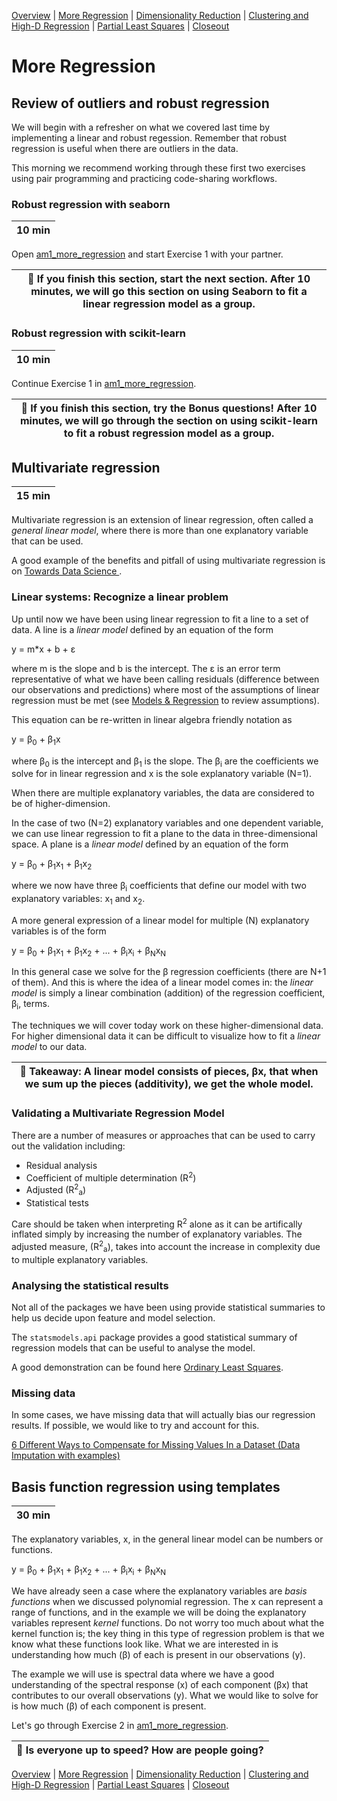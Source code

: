 [Overview](./00_overview.md) |
[More Regression](./01_regression.md) |
[Dimensionality Reduction](./02_dimreduction.md) |
[Clustering and High-D Regression](./03_clusteringAndHigherD.md) |
[Partial Least Squares](./04_PLS.md)  |
[Closeout](./05_closeout.md)

# More Regression

## Review of outliers and robust regression

We will begin with a refresher on what we covered last time by implementing a linear and robust regession. Remember that robust regression is useful when there are outliers in the data.

This morning we recommend working through these first two exercises using pair programming and practicing code-sharing workflows.

### Robust regression with seaborn

| 10 min |
| ------ |

Open [am1_more_regression](../notebooks/am1_more_regression.ipynb) and start Exercise 1 with your partner. 

| :triangular_flag_on_post: If you finish this section, start the next section. After 10 minutes, we will go this section on using Seaborn to fit a linear regression model as a group.|
| ------------------------------------------------------------ |


### Robust regression with scikit-learn

| 10 min |
| ------ |

Continue Exercise 1 in [am1_more_regression](../notebooks/am1_more_regression.ipynb).

| :triangular_flag_on_post: If you finish this section, try the Bonus questions! After 10 minutes, we will go through the section on using scikit-learn to fit a robust regression model as a group. |
| ------------------------------------------------------------ |



## Multivariate regression

| 15 min |
| ------ |

Multivariate regression is an extension of linear regression, often called a *general linear model*, where there is more than one explanatory variable that can be used.

A good example of the benefits and pitfall of using multivariate regression is on [Towards Data Science ](https://towardsdatascience.com/data-science-simplified-part-5-multivariate-regression-models-7684b0489015).

### Linear systems: Recognize a linear problem

Up until now we have been using linear regression to fit a line to a set of data. A line is a *linear model* defined by an equation of the form

y = m*x + b + &epsilon;

where m is the slope and b is the intercept. The &epsilon; is an error term representative of what we have been calling residuals (difference between our observations and predictions) where most of the assumptions of linear regression must be met (see [Models & Regression](../../05-simple-predictions/program/01_modelsregression.md) to review assumptions).


This equation can be re-written in linear algebra friendly notation as

y = &beta;<sub>0</sub> + &beta;<sub>1</sub>x

where &beta;<sub>0</sub>  is the intercept and &beta;<sub>1</sub> is the slope. The &beta;<sub>i</sub> are the coefficients we solve for in linear regression and x is the sole explanatory variable (N=1).
 
 When there are multiple explanatory variables, the data are considered to be of higher-dimension.

In the case of two (N=2) explanatory variables and one dependent variable, we can use linear regression to fit a plane to the data in three-dimensional space. A plane is a *linear model* defined by an equation of the form

y = &beta;<sub>0</sub> + &beta;<sub>1</sub>x<sub>1</sub> + &beta;<sub>1</sub>x<sub>2</sub>

where we now have three &beta;<sub>i</sub> coefficients that define our model with two explanatory variables: x<sub>1</sub> and x<sub>2</sub>.

 A more general expression of a linear model for multiple (N) explanatory variables is of the form

y = &beta;<sub>0</sub> + &beta;<sub>1</sub>x<sub>1</sub> + &beta;<sub>1</sub>x<sub>2</sub> + ... + &beta;<sub>i</sub>x<sub>i</sub> + &beta;<sub>N</sub>x<sub>N</sub>

In this general case we solve for the &beta; regression coefficients (there are N+1 of them). And this is where the idea of a linear model comes in: the *linear model* is simply a linear combination (addition) of the regression coefficient, &beta;<sub>i</sub>, terms.

The techniques we will cover today work on these higher-dimensional data. For higher dimensional data it can be difficult to visualize how to fit a *linear model* to our data.

| :triangular_flag_on_post: Takeaway: A linear model consists of pieces, &beta;x, that when we sum up the pieces (additivity), we get the whole model. |
| ------------------------------------------------------------ |


### Validating a Multivariate Regression Model

There are a number of measures or approaches that can be used to carry out the validation including:

* Residual analysis
* Coefficient of multiple determination (R<sup>2</sup>)
* Adjusted (R<sup>2</sup><sub>a</sub>)
* Statistical tests

Care should be taken when interpreting R<sup>2</sup> alone as it can be artifically inflated simply by increasing the number of explanatory variables. The adjusted measure, (R<sup>2</sup><sub>a</sub>), takes into account the increase in complexity due to multiple explanatory variables.

### Analysing the statistical results

Not all of the packages we have been using provide statistical summaries to help us decide upon feature and model selection.

The ```statsmodels.api``` package provides a good statistical summary of regression models that can be useful to analyse the model.

A good demonstration can be found here
[Ordinary Least Squares](https://www.statsmodels.org/dev/examples/notebooks/generated/ols.html). 

### Missing data

In some cases, we have missing data that will actually bias our regression results. If possible, we would like to try and account for this.

[6 Different Ways to Compensate for Missing Values In a Dataset (Data Imputation with examples)](https://towardsdatascience.com/6-different-ways-to-compensate-for-missing-values-data-imputation-with-examples-6022d9ca0779)

## Basis function regression using templates

| 30 min |
| ------ |

The explanatory variables, x, in the general linear model can be numbers or functions.

y = &beta;<sub>0</sub> + &beta;<sub>1</sub>x<sub>1</sub> + &beta;<sub>1</sub>x<sub>2</sub> + ... + &beta;<sub>i</sub>x<sub>i</sub> + &beta;<sub>N</sub>x<sub>N</sub>

We have already seen a case where the explanatory variables are *basis functions* when we discussed polynomial regression. The x can represent a range of functions, and in the example we will be doing the explanatory variables represent *kernel* functions. Do not worry too much about what the kernel function is; the key thing in this type of regression problem is that we know what these functions look like.  What we are interested in is understanding how much (&beta;) of each is present in our observations (y).

The example we will use is spectral data where we have a good understanding of the spectral response (x) of each component (&beta;x) that contributes to our overall observations (y). What we would like to solve for is how much (&beta;) of each component is present.

Let's go through Exercise 2 in [am1_more_regression]((../notebooks/am1_more_regression.ipynb)).

| :triangular_flag_on_post: Is everyone up to speed? How are people going? |
| ------------------------------------------------------------------------ |

[Overview](./00_overview.md) |
[More Regression](./01_regression.md) |
[Dimensionality Reduction](./02_dimreduction.md) |
[Clustering and High-D Regression](./03_clusteringAndHigherD.md) |
[Partial Least Squares](./04_PLS.md)  |
[Closeout](./05_closeout.md)
